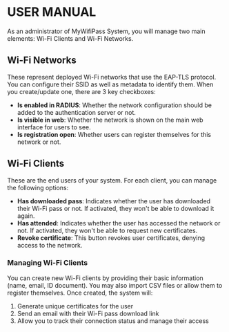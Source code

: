 # USER MANUAL

As an administrator of MyWifiPass System, you will manage two main elements: Wi-Fi Clients and Wi-Fi Networks.

## Wi-Fi Networks

These represent deployed Wi-Fi networks that use the EAP-TLS protocol. You can configure their SSID as well as metadata to identify them. When you create/update one, there are 3 key checkboxes:

- **Is enabled in RADIUS**: Whether the network configuration should be added to the authentication server or not.
- **Is visible in web**: Whether the network is shown on the main web interface for users to see.
- **Is registration open**: Whether users can register themselves for this network or not.

## Wi-Fi Clients

These are the end users of your system. For each client, you can manage the following options:

- **Has downloaded pass**: Indicates whether the user has downloaded their Wi-Fi pass or not. If activated, they won't be able to download it again.
- **Has attended**: Indicates whether the user has accessed the network or not. If activated, they won't be able to request new certificates.
- **Revoke certificate**: This button revokes user certificates, denying access to the network.

### Managing Wi-Fi Clients

You can create new Wi-Fi clients by providing their basic information (name, email, ID document). You may also import CSV files or allow them to register themselves. Once created, the system will:
1. Generate unique certificates for the user
2. Send an email with their Wi-Fi pass download link
3. Allow you to track their connection status and manage their access